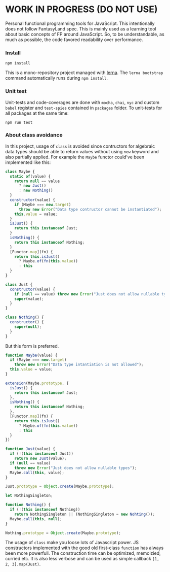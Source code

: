 # WORK IN PROGRESS (DO NOT USE)

Personal functional programming tools for JavaScript. This intentionally does 
not follow FantasyLand spec. This is mainly used as a learning tool about basic 
concepts of FP around JavaScript. So, to be understandable, as much as possible,
the code favored readability over performance. 

### Install

```
npm install
```

This is a mono-repository project managed with [lerna](https://lerna.js.org/).
The `lerna bootstrap` command automatically runs during `npm install`.

### Unit test

Unit-tests and code-coverages are done with `mocha`, `chai`, `nyc` and custom
`babel` register and `test-spies` contained in `packages` folder. To unit-tests
for all packages at the same time:
 
```
npm run test
```

### About class avoidance

In this project, usage of `class` is avoided since contructors for algebraic data 
types should be able to return values without using `new` keyword and also partially 
applied. For example the `Maybe` functor could've been implemented like this:

```js
class Maybe {
  static of(value) {
    return null == value
      ? new Just()
      : new Nothing()
  }
  constructor(value) {
    if (Maybe === new.target) 
      throw new Error("Data type contructor cannot be instantiated");
    this.value = value;
  }
  isJust() {
    return this instanceof Just;
  }
  isNothing() {
    return this instanceof Nothing;
  }
  [Functor.map](fn) {
    return this.isJust()
      ? Maybe.of(fn(this.value))
      : this
  }
}

class Just {
  constructor(value) {
    if (null == value) throw new Error("Just does not allow nullable types");
    super(value);
  }
}

class Nothing() {
  constructor() {
    super(null);
  }
}
```

But this form is preferred.

```js
function Maybe(value) {
  if (Maybe === new.target) 
    throw new Error("Data type intantiation is not allowed");    
  this.value = value;
}

extension(Maybe.prototype, {
  isJust() {
    return this instanceof Just;
  },
  isNothing() {
    return this instanceof Nothing;
  },
  [Functor.map](fn) {
    return this.isJust()
      ? Maybe.of(fn(this.value))
      : this
  }
})

function Just(value) {
  if (!(this instanceof Just))
    return new Just(value);
  if (null == value) 
    throw new Error("Just does not allow nullable types");
  Maybe.call(this, value); 
}

Just.prototype = Object.create(Maybe.prototype);

let NothingSingleton;

function Nothing() {
  if (!(this instanceof Nothing))
    return NothingSingleton || (NothingSingleton = new Nohting());
  Maybe.call(this, null);
}

Nothing.prototype = Object.create(Maybe.prototype);
```

The usage of `class` make you loose lots of Javascript power. JS constructors 
implemented with the good old first-class `function` has always been more powerfull. 
The construction time can be optimized, memoizied, curried etc. It is also less 
verbose and can be used as simple callback `[1, 2, 3].map(Just)`.
